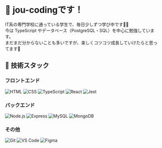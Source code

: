 # 🌟 jou-codingです！

IT系の専門学校に通っている学生で、毎日少しずつ学び中です🧑‍💻  
今は TypeScript やデータベース（PostgreSQL・SQL）を中心に勉強しています。  
まだまだ分からないことも多いですが、楽しくコツコツ成長していけたらと思ってます💪

## 🧰 技術スタック
### フロントエンド
![HTML](https://img.shields.io/badge/-HTML5-E34F26?logo=html5&logoColor=white)
![CSS](https://img.shields.io/badge/-CSS3-1572B6?logo=css3&logoColor=white)
![TypeScript](https://img.shields.io/badge/-TypeScript-3178C6?logo=typescript&logoColor=white)
![React](https://img.shields.io/badge/-React-61DAFB?logo=react&logoColor=black)
![Jest](https://img.shields.io/badge/Jest-323330?logo=Jest&logoColor=white)

### バックエンド
![Node.js](https://img.shields.io/badge/-Node.js-339933?logo=nodedotjs&logoColor=white)
![Express](https://img.shields.io/badge/-Express-000000?logo=express&logoColor=white)
![MySQL](https://img.shields.io/badge/-MySQL-4479A1?logo=mysql&logoColor=white)
![MongoDB](https://img.shields.io/badge/-MongoDB-47A248?logo=mongodb&logoColor=white)

### その他
![Git](https://img.shields.io/badge/-Git-F05032?logo=git&logoColor=white)
![VS Code](https://img.shields.io/badge/-VSCode-007ACC?logo=visualstudiocode&logoColor=white)
![Figma](https://img.shields.io/badge/-Figma-F24E1E?logo=figma&logoColor=white)
